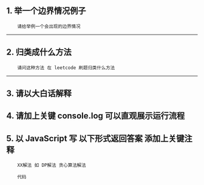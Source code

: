 ## 1. 举一个边界情况例子

```
    请给举例一个会出现的边界情况
```

---

## 2. 归类成什么方法

```
    请问这种方法 在 leetcode 刷题归类什么方法
```

---

## 3. 请以大白话解释

## 4. 请加上关键 console.log 可以直观展示运行流程

## 5. 以 JavaScript 写 以下形式返回答案 添加上关键注释

```
    XX解法 如 DP解法 贪心算法解法

    代码

```
